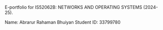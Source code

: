 E-portfolio for IS52062B: NETWORKS AND OPERATING SYSTEMS (2024-25).

Name: Abrarur Rahaman Bhuiyan
Student ID: 33799780
